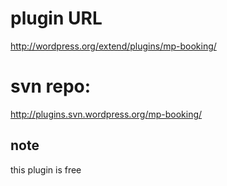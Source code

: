 plugin URL
=
http://wordpress.org/extend/plugins/mp-booking/

svn repo:
=
http://plugins.svn.wordpress.org/mp-booking/

note
-
this plugin is free
